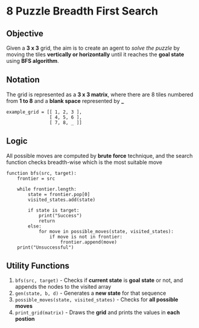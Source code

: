 # 8 Puzzle Breadth First Search

## Objective

Given a **3 x 3** grid, the aim is to create an agent to *solve the puzzle* by moving the tiles **vertically or horizontally** until it reaches the **goal state** using
**BFS algorithm**.

## Notation

The grid is represented as a **3 x 3 matrix**, where there are 8 tiles numbered from **1 to 8** and a **blank space** represented by **_**

    example_grid = [[ 1, 2, 3 ],
                    [ 4, 5, 6 ],
                    [ 7, 8, _ ]]

## Logic

All possible moves are computed by **brute force** technique, and the search function checks breadth-wise which is the most suitable move

    function bfs(src, target):
        frontier = src
        
        while frontier.length:
            state = frontier.pop[0]
            visited_states.add(state)
            
            if state is target:
                print("Success")
                return
            else:
                for move in possible_moves(state, visited_states):
                    if move is not in frontier:
                        frontier.append(move)
        print("Unsuccessful")
            
## Utility Functions

1. `bfs(src, target)` - Checks if **current state** is **goal state** or not, and appends the nodes to the visited array
2. `gen(state, b, d)` - Generates a **new state** for that sequence
3. `possible_moves(state, visited_states)` - Checks for **all possible moves**
4. `print_grid(matrix)` - Draws the **grid** and prints the values in **each postion**
